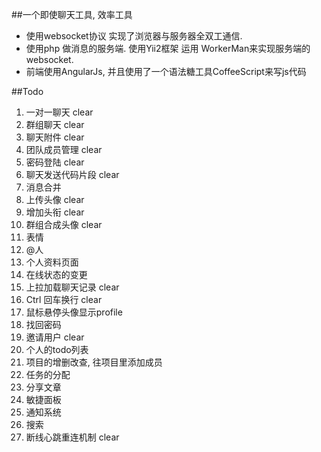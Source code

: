 ##一个即使聊天工具, 效率工具

* 使用websocket协议 实现了浏览器与服务器全双工通信.
* 使用php 做消息的服务端. 使用Yii2框架  运用 WorkerMan来实现服务端的websocket.
* 前端使用AngularJs, 并且使用了一个语法糖工具CoffeeScript来写js代码

##Todo

1. 一对一聊天 clear
1. 群组聊天 clear
1. 聊天附件 clear
1. 团队成员管理 clear
1. 密码登陆 clear
1. 聊天发送代码片段 clear
1. 消息合并
1. 上传头像 clear
1. 增加头衔 clear
1. 群组合成头像 clear
1. 表情
1. @人
1. 个人资料页面
1. 在线状态的变更
1. 上拉加载聊天记录 clear
1. Ctrl 回车换行 clear
1. 鼠标悬停头像显示profile
1. 找回密码
1. 邀请用户 clear
1. 个人的todo列表
1. 项目的增删改查, 往项目里添加成员
1. 任务的分配
1. 分享文章
1. 敏捷面板
1. 通知系统
1. 搜索
1. 断线心跳重连机制 clear

